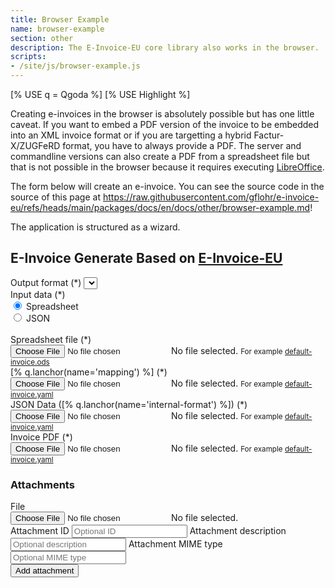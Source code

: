 ```yaml
---
title: Browser Example
name: browser-example
section: other
description: The E-Invoice-EU core library also works in the browser.
scripts:
- /site/js/browser-example.js
---
```

<!--qgoda-no-xgettext-->
[% USE q = Qgoda %]
[% USE Highlight %]
<!--/qgoda-no-xgettext-->

Creating e-invoices in the browser is absolutely possible but has one little
caveat. If you want to embed a PDF version of the invoice to be embedded into
an XML invoice format or if you are targetting a hybrid Factur-X/ZUGFeRD format,
you have to always provide a PDF. The server and commandline versions can
also create a PDF from a spreadsheet file but that is not possible in the
browser because it requires executing
[LibreOffice](https://www.libreoffice.org/).

The form below will create an e-invoice. You can see the source code in the
source of this page at
https://raw.githubusercontent.com/gflohr/e-invoice-eu/refs/heads/main/packages/docs/en/docs/other/browser-example.md!

The application is structured as a wizard.

## E-Invoice Generate Based on [E-Invoice-EU](https://github.com/gflohr/e-invoice-eu)

<!--qgoda-no-xgettext-->
<form>
	<div class="form-group">
		<label for="format">Output format (*)</label>
		<select id="format" class="form-control" required>
		</select>
	</div>
	<label>Input data (*)</label>
	<div class="form-check">
		<input class="form-check-input" type="radio" name="invoiceInput"
			id="spreadsheetOption" value="spreadsheet" checked>
		<label class="form-check-label" for="spreadsheetOption">Spreadsheet</label>
	</div>
	<div class="form-check">
		<input class="form-check-input" type="radio" name="invoiceInput"
			id="jsonOption" value="json">
		<label class="form-check-label" for="jsonOption">JSON</label>
	</div>
	<br />
	<label>Spreadsheet file (*)</label>
	<div class="form-group">
		<div class="custom-file">
			<input type="file" class="custom-file-input" id="spreadsheetFile">
			<label class="custom-file-label" for="spreadsheetFile">
				No file selected.
			</label>
			<small class="form-text text-muted">For example
				<a href="https://github.com/gflohr/e-invoice-eu/raw/refs/heads/main/contrib/templates/default-invoice.ods"
				target="_blank">
					default-invoice.ods
				</a>
			</small>
		</div>
	</div>
	<label>[% q.lanchor(name='mapping') %] (*)</label>
	<div class="form-group">
		<div class="custom-file">
			<input type="file" class="custom-file-input" id="mappingFile">
			<label class="custom-file-label" for="mappingFile">
				No file selected.
			</label>
			<small class="form-text text-muted">For example
				<a href="https://github.com/gflohr/e-invoice-eu/blob/main/contrib/mappings/default-invoice.yaml"
				target="_blank">
					default-invoice.yaml
				</a>
			</small>
		</div>
	</div>
	<label>JSON Data ([% q.lanchor(name='internal-format') %]) (*)</label>
	<div class="form-group">
		<div class="custom-file">
			<input type="file" class="custom-file-input" id="invoiceFile">
			<label class="custom-file-label" for="invoiceFile">
				No file selected.
			</label>
			<small class="form-text text-muted">For example
				<a href="https://github.com/gflohr/e-invoice-eu/blob/main/contrib/data/default-invoice.json"
				target="_blank">
					default-invoice.yaml
				</a>
			</small>
		</div>
	</div>
	<div class="form-group">
	</div>
	<label>Invoice PDF <span id="invoice-pdf-required">(*)</span></label>
	<div class="form-group">
		<div class="custom-file">
			<input type="file" class="custom-file-input" id="pdfFile">
			<label class="custom-file-label" for="pdfFile">
				No file selected.
			</label>
			<small class="form-text text-muted">For example
				<a href="https://github.com/gflohr/e-invoice-eu/blob/main/contrib/templates/default-invoice.pdf"
				target="_blank">
					default-invoice.yaml
				</a>
			</small>
		</div>
	</div>
	<h3>Attachments</h3>
	<div class="form-group">
		<div id="attachments-list">
			<template id="attachment">
				<div class="d-flex align-items-center">
					<div class="flex-grow-1 border p-2">
						<div>File:</div>
						<div>ID:</div>
						<div>Description:</div>
						<div>MIME type:</div>
					</div>
					<button type="button" class="btn btn-danger btn-sm ml-2 delete-attachment">
						<i class="bi-trash"></i>
					</button>
				</div>
			</template>
		</div>
		<label>File</label>
		<div class="custom-file">
			<input type="file" class="custom-file-input" id="attachment-file">
			<label class="custom-file-label" for="attachment-file" id="attachment-file-label">
				No file selected.
			</label>
		</div>
		<label for="attachment-id">Attachment ID</label>
		<input id="attachment-id" class="form-control"
			placeholder="Optional ID"></input>
		<label for="attachment-description">Attachment description</label>
		<input id="attachment-description" class="form-control"
			placeholder="Optional description"></input>
		<label for="attachment-mime-type">Attachment MIME type</label>
		<input id="attachment-mime-type" class="form-control"
			placeholder="Optional MIME type"></input>
	</div>
	<button class="btn btn-primary" id="add-attachment">Add attachment</button>
</form>
<script src="/e-invoice-eu/e-invoice-eu.js"></script>
<!--/qgoda-no-xgettext-->
